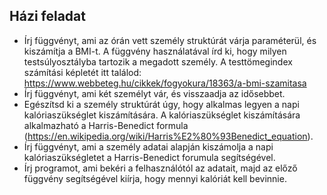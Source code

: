Házi feladat
------------
* Írj függvényt, ami az órán vett személy struktúrát várja paraméterül, és kiszámítja a BMI-t. A függvény használatával írd ki, hogy milyen testsúlyosztályba tartozik a megadott személy. A testtömegindex számítási képletét itt találod: https://www.webbeteg.hu/cikkek/fogyokura/18363/a-bmi-szamitasa
* Írj függvényt, ami két személyt vár, és visszaadja az idősebbet.
* Egészítsd ki a személy struktúrát úgy, hogy alkalmas legyen a napi kalóriaszükséglet kiszámítására. A kalóriaszükséglet kiszámítására alkalmazható a Harris-Benedict formula (https://en.wikipedia.org/wiki/Harris%E2%80%93Benedict_equation).
* Írj függvényt, ami a személy adatai alapján kiszámolja a napi kalóriaszükségletet a Harris-Benedict forumula segítségével.
* Írj programot, ami bekéri a felhasználótól az adatait, majd az előző függvény segítségével kiírja, hogy mennyi kalóriát kell bevinnie.
